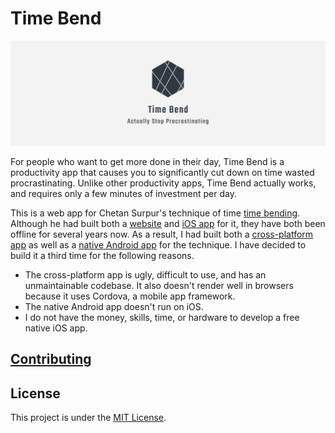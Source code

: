 # Time Bend

![Cover](cover.png)

For people who want to get more done in their day, Time Bend is a productivity app that causes you to significantly cut down on time wasted procrastinating. Unlike other productivity apps, Time Bend actually works, and requires only a few minutes of investment per day.

This is a web app for Chetan Surpur's technique of time [time bending](http://chetansurpur.com/blog/2012/10/time-bending.html). Although he had built both a [website](http://timebend.me/) and [iOS app](https://itunes.apple.com/us/app/timebend/id525224894?mt=8&uo=4) for it, they have both been offline for several years now. As a result, I had built both a [cross-platform app](https://github.com/neelkamath/time-bend) as well as a [native Android app](https://github.com/neelkamath/time-bend-android) for the technique. I have decided to build it a third time for the following reasons.
- The cross-platform app is ugly, difficult to use, and has an unmaintainable codebase. It also doesn't render well in browsers because it uses Cordova, a mobile app framework.
- The native Android app doesn't run on iOS.
- I do not have the money, skills, time, or hardware to develop a free native iOS app.

## [Contributing](CONTRIBUTING.md)

## License

This project is under the [MIT License](LICENSE).
